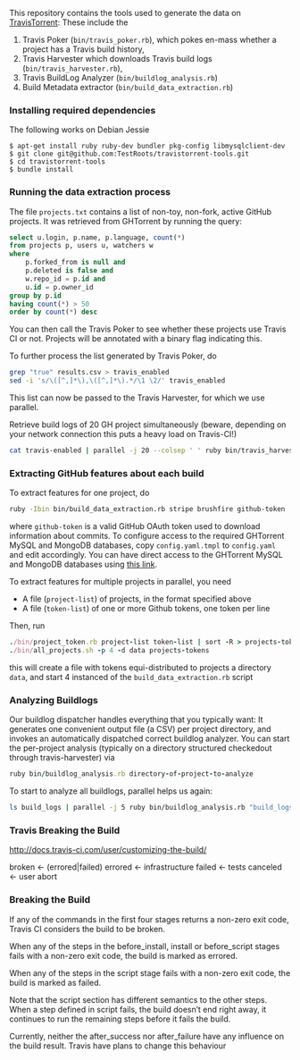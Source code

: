 

This repository contains the tools used to generate the data on [TravisTorrent](http://travistorrent.testroots.org):
These include the

1. Travis Poker (`bin/travis_poker.rb`), which pokes en-mass whether a project has a Travis build history,
2. Travis Harvester which downloads Travis build logs (`bin/travis_harvester.rb`),
3. Travis BuildLog Analyzer (`bin/buildlog_analysis.rb`)
4. Build Metadata extractor (`bin/build_data_extraction.rb`)

### Installing required dependencies

The following works on Debian Jessie

```
$ apt-get install ruby ruby-dev bundler pkg-config libmysqlclient-dev
$ git clone git@github.com:TestRoots/travistorrent-tools.git
$ cd travistorrent-tools
$ bundle install
```

### Running the data extraction process

The file `projects.txt` contains a list of non-toy, non-fork, active GitHub projects.  It was retrieved from GHTorrent by running the query:

```sql
select u.login, p.name, p.language, count(*)
from projects p, users u, watchers w
where
    p.forked_from is null and
    p.deleted is false and
    w.repo_id = p.id and
    u.id = p.owner_id
group by p.id
having count(*) > 50
order by count(*) desc
```

You can then call the Travis Poker to see whether these projects use Travis CI or not. Projects will be annotated with a binary flag indicating this.

To further process the list generated by Travis Poker, do
```bash
grep "true" results.csv > travis_enabled
sed -i 's/\([^,]*\),\([^,]*\).*/\1 \2/' travis_enabled
```

This list can now be passed to the Travis Harvester, for which we use parallel.

Retrieve build logs of 20 GH project simultaneously (beware, depending on your network connection this puts a heavy load on Travis-CI!)
```bash
cat travis-enabled | parallel -j 20 --colsep ' ' ruby bin/travis_harvester.rb
```

### Extracting GitHub features about each build

To extract features for one project, do

 ```bash
 ruby -Ibin bin/build_data_extraction.rb stripe brushfire github-token
 ```
 where `github-token` is a valid GitHub OAuth token used to download information
 about commits. To configure access to the required GHTorrent MySQL and MongoDB
 databases, copy `config.yaml.tmpl` to `config.yaml` and edit accordingly. You
 can have direct access to the GHTorrent MySQL and MongoDB databases using
 [this link](http://ghtorrent.org/services.html).

To extract features for multiple projects in parallel, you need

* A file (`project-list`) of projects, in the format specified above
* A file (`token-list`) of one or more Github tokens, one token per line

Then, run
```ruby
./bin/project_token.rb project-list token-list | sort -R > projects-tokens
./bin/all_projects.sh -p 4 -d data projects-tokens
```

this will create a file with tokens equi-distributed to projects
a directory `data`, and start 4 instanced of the `build_data_extraction.rb` script

### Analyzing Buildlogs
Our buildlog dispatcher handles everything that you typically want: It generates one convenient output file (a CSV) per project directory, and invokes an automatically dispatched correct buildlog analyzer. You can start the per-project analysis (typically on a directory structured checkedout through travis-harvester) via
```ruby
ruby bin/buildlog_analysis.rb directory-of-project-to-analyze
```

To start to analyze all buildlogs, parallel helps us again:
```bash
ls build_logs | parallel -j 5 ruby bin/buildlog_analysis.rb "build_logs/{}"
```

### Travis Breaking the Build
http://docs.travis-ci.com/user/customizing-the-build/

broken <- (errored|failed)
errored <- infrastructure
failed <- tests
canceled <- user abort

### Breaking the Build

If any of the commands in the first four stages returns a non-zero exit code, Travis CI considers the build to be broken.

When any of the steps in the before_install, install or before_script stages fails with a non-zero exit code, the build is marked as errored.

When any of the steps in the script stage fails with a non-zero exit code, the build is marked as failed.

Note that the script section has different semantics to the other steps. When a step defined in script fails, the build doesn’t end right away, it continues to run the remaining steps before it fails the build.

Currently, neither the after_success nor after_failure have any influence on the build result. Travis have plans to change this behaviour
